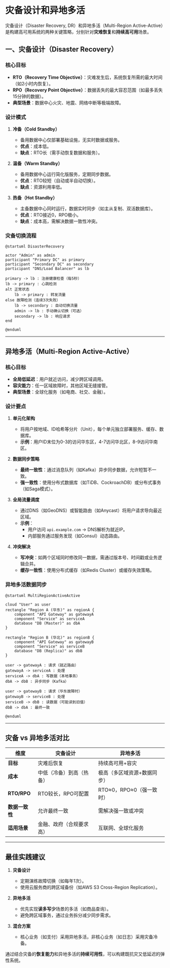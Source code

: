 # 灾备设计和异地多活

灾备设计（Disaster Recovery, DR）和异地多活（Multi-Region Active-Active）是构建高可用系统的两种关键策略，分别针对**灾难恢复**和**持续高可用**场景。


## 一、灾备设计（Disaster Recovery）
### 核心目标
- **RTO（Recovery Time Objective）**：灾难发生后，系统恢复所需的最大时间（如2小时内恢复）。
- **RPO（Recovery Point Objective）**：数据丢失的最大容忍范围（如最多丢失15分钟的数据）。
- **典型场景**：数据中心火灾、地震、网络中断等极端故障。

### **设计模式**
1. **冷备（Cold Standby）**
   - 备用数据中心仅部署基础设施，无实时数据或服务。
   - **优点**：成本低。
   - **缺点**：RTO长（需手动恢复数据和服务）。

2. **温备（Warm Standby）**
   - 备用数据中心运行简化版服务，定期同步数据。
   - **优点**：RTO较短（自动或半自动切换）。
   - **缺点**：资源利用率低。

3. **热备（Hot Standby）**
   - 主备数据中心同时运行，数据实时同步（如主从复制、双活数据库）。
   - **优点**：RTO接近0，RPO极小。
   - **缺点**：成本高，需解决数据一致性冲突。

### 灾备切换流程
```plantuml
@startuml DisasterRecovery

actor "Admin" as admin
participant "Primary DC" as primary
participant "Secondary DC" as secondary
participant "DNS/Load Balancer" as lb

primary -> lb : 注册健康检查（每5秒）
lb -> primary : 心跳检测
alt 正常状态
    lb -> primary : 转发流量
else 故障检测（连续3次失败）
    lb -> secondary : 自动切换流量
    admin -> lb : 手动确认切换（可选）
    secondary -> lb : 响应请求
end

@enduml
```

---

## 异地多活（Multi-Region Active-Active）
### 核心目标
- **全局低延迟**：用户就近访问，减少跨区域调用。
- **容灾能力**：任一区域故障时，其他区域无缝接管。
- **典型场景**：全球化服务（如电商、社交、金融）。

### 设计要点
1. **单元化架构**
   - 将用户按地域、ID哈希等分片（Unit），每个单元独立部署服务、缓存、数据库。
   - **示例**：用户ID末位为0-3的访问华东区，4-7访问华北区，8-9访问华南区。

2. **数据同步策略**
   - **最终一致性**：通过消息队列（如Kafka）异步同步数据，允许短暂不一致。
   - **强一致性**：使用分布式数据库（如TiDB、CockroachDB）或分布式事务（如Saga模式）。

3. **全局流量调度**
   - 通过DNS（如GeoDNS）或智能路由（如Anycast）将用户请求导向最近区域。
   - **示例**：
      - 用户访问 `api.example.com` → DNS解析为就近IP。
      - 内部服务通过服务发现（如Consul）动态路由。

4. **冲突解决**
   - **写冲突**：如两个区域同时修改同一数据，需通过版本号、时间戳或业务逻辑合并。
   - **缓存一致性**：使用分布式缓存（如Redis Cluster）或缓存失效策略。

### 异地多活数据同步
```plantuml
@startuml MultiRegionActiveActive

cloud "User" as user
rectangle "Region A (华东)" as regionA {
    component "API Gateway" as gatewayA
    component "Service" as serviceA
    database "DB (Master)" as dbA
}

rectangle "Region B (华北)" as regionB {
    component "API Gateway" as gatewayB
    component "Service" as serviceB
    database "DB (Replica)" as dbB
}

user -> gatewayA : 请求（就近路由）
gatewayA -> serviceA : 处理
serviceA -> dbA : 写数据（本地事务）
dbA -> dbB : 异步同步（Kafka）

user -> gatewayB : 请求（华东故障时）
gatewayB -> serviceB : 处理
serviceB -> dbB : 读数据（可能读到旧值）
dbB -> dbA : 最终一致

@enduml
```

---

## 灾备 vs 异地多活对比

| **维度**      | **灾备设计**     | **异地多活**          |
|-------------|--------------|-------------------|
| **目标**      | 灾难后恢复        | 持续高可用+容灾          |
| **成本**      | 中低（冷备）到高（热备） | 极高（多区域资源+数据同步）    |
| **RTO/RPO** | RTO较长，RPO可配置 | RTO≈0，RPO≈0（强一致时） |
| **数据一致性**   | 允许最终一致       | 需解决强一致或冲突         |
| **适用场景**    | 金融、政府（合规要求高） | 互联网、全球化服务         |

---

## 最佳实践建议
1. **灾备设计**
   - 定期演练故障切换（如每年1次）。
   - 使用云服务商的跨区域备份（如AWS S3 Cross-Region Replication）。

2. **异地多活**
   - 优先实现**读多写少**场景的多活（如商品查询）。
   - 避免跨区域事务，通过业务拆分减少同步需求。

3. **混合方案**
   - 核心业务（如支付）采用异地多活，非核心业务（如日志）采用灾备冷备。

通过结合灾备的**恢复能力**和异地多活的**持续可用性**，可以构建既抗灾又低延迟的弹性系统。




